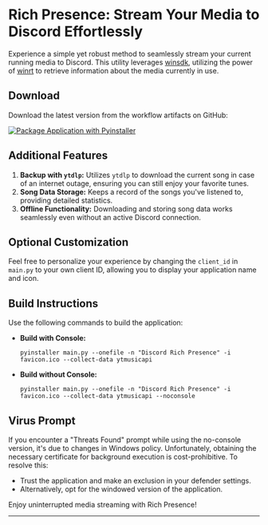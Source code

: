 # Rich Presence: Stream Your Media to Discord Effortlessly

Experience a simple yet robust method to seamlessly stream your current running media to Discord. This utility leverages [winsdk](https://pypi.org/project/winsdk/), utilizing the power of [winrt](https://pypi.org/project/winrt/) to retrieve information about the media currently in use.

## Download

Download the latest version from the workflow artifacts on GitHub:

[![Package Application with Pyinstaller](https://github.com/SurajBhari/rich-presence/actions/workflows/main.yml/badge.svg)](https://github.com/SurajBhari/rich-presence/actions/workflows/main.yml)

## Additional Features

1. **Backup with `ytdlp`:** Utilizes `ytdlp` to download the current song in case of an internet outage, ensuring you can still enjoy your favorite tunes.
2. **Song Data Storage:** Keeps a record of the songs you've listened to, providing detailed statistics.
3. **Offline Functionality:** Downloading and storing song data works seamlessly even without an active Discord connection.

## Optional Customization

Feel free to personalize your experience by changing the `client_id` in `main.py` to your own client ID, allowing you to display your application name and icon.

## Build Instructions

Use the following commands to build the application:

- **Build with Console:**
  ```
  pyinstaller main.py --onefile -n "Discord Rich Presence" -i favicon.ico --collect-data ytmusicapi
  ```

- **Build without Console:**
  ```
  pyinstaller main.py --onefile -n "Discord Rich Presence" -i favicon.ico --collect-data ytmusicapi --noconsole
  ```

## Virus Prompt

If you encounter a "Threats Found" prompt while using the no-console version, it's due to changes in Windows policy. Unfortunately, obtaining the necessary certificate for background execution is cost-prohibitive. To resolve this:
- Trust the application and make an exclusion in your defender settings.
- Alternatively, opt for the windowed version of the application.

Enjoy uninterrupted media streaming with Rich Presence!

---
